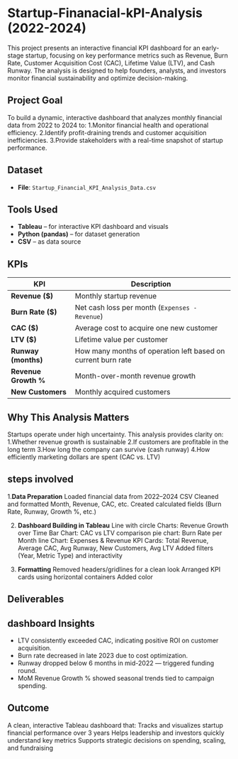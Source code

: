 # Startup-Finanacial-kPI-Analysis (2022-2024)

This project presents an interactive financial KPI dashboard for an early-stage startup, focusing on key performance metrics such as Revenue, Burn Rate, Customer Acquisition Cost (CAC), Lifetime Value (LTV), and Cash Runway. The analysis is designed to help founders, analysts, and investors monitor financial sustainability and optimize decision-making.

## Project Goal

To build a dynamic, interactive dashboard that analyzes monthly financial data from 2022 to 2024 to:
          1.Monitor financial health and operational efficiency.
          2.Identify profit-draining trends and customer acquisition inefficiencies.
          3.Provide stakeholders with a real-time snapshot of startup performance.


## Dataset

- **File**: `Startup_Financial_KPI_Analysis_Data.csv`

## Tools Used

- **Tableau** – for interactive KPI dashboard and visuals
- **Python (pandas)** – for dataset generation
- **CSV** – as data source


##  KPIs 

| KPI                | Description                                                   |
|--------------------|---------------------------------------------------------------|
| **Revenue ($)**     | Monthly startup revenue                                       |
| **Burn Rate ($)**   | Net cash loss per month (`Expenses - Revenue`)               |
| **CAC ($)**         | Average cost to acquire one new customer                     |
| **LTV ($)**         | Lifetime value per customer                                   |
| **Runway (months)** | How many months of operation left based on current burn rate |
| **Revenue Growth %**| Month-over-month revenue growth                               |
| **New Customers**   | Monthly acquired customers                                     |


## Why This Analysis Matters

Startups operate under high uncertainty. This analysis provides clarity on:
         1.Whether revenue growth is sustainable
         2.If customers are profitable in the long term
         3.How long the company can survive (cash runway)
         4.How efficiently marketing dollars are spent (CAC vs. LTV)

        
## steps involved

 1.**Data Preparation**
Loaded financial data from 2022–2024 CSV
Cleaned and formatted Month, Revenue, CAC, etc.
Created calculated fields (Burn Rate, Runway, Growth %, etc.)

2. **Dashboard Building in Tableau**
Line  with circle Charts: Revenue Growth over Time
Bar Chart: CAC vs LTV comparison
pie chart: Burn Rate per Month
line Chart: Expenses & Revenue 
KPI Cards: Total Revenue, Average CAC, Avg Runway, New Customers, Avg LTV
Added filters (Year, Metric Type) and interactivity

4. **Formatting**
Removed headers/gridlines for a clean look
Arranged KPI cards using horizontal containers
Added color 



##  Deliverables



## dashboard Insights

- LTV consistently exceeded CAC, indicating positive ROI on customer acquisition.
- Burn rate decreased in late 2023 due to cost optimization.
- Runway dropped below 6 months in mid-2022 — triggered funding round.
- MoM Revenue Growth % showed seasonal trends tied to campaign spending.


## Outcome

A clean, interactive Tableau dashboard that:
Tracks and visualizes startup financial performance over 3 years
Helps leadership and investors quickly understand key metrics
Supports strategic decisions on spending, scaling, and fundraising




